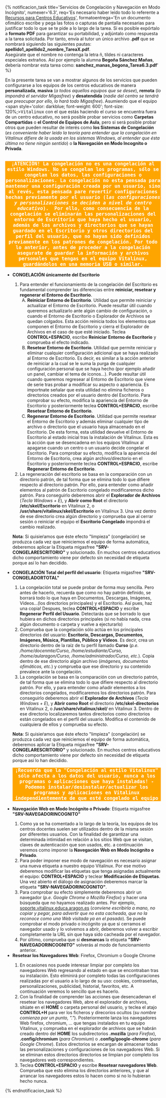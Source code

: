 {% notificacion_task title='Servicios de Congelación y Navegación en Modo Incógnito',
numexer='6.3',
req='Es necesario haber leído todo lo referente a <a href="../Parte_6-Aplicaciones_utiles_y_alternativas/Parte_6-Recursos_centros_educativos.md">Recursos para Centros Educativos</a>',
formatoentrega='En un documento ofimático escribe y pega las fotos o capturas de pantalla necesarias para justificar todo lo que se te pide a lo largo de la tarea. Si es posible expórtalo a <b>formato PDF</b> para garantizar su portabilidad, y adjúntalo como respuesta a la tarea solicitada. Por tanto, envía al tutor un único archivo <b>.pdf</b> que se nombrará siguiendo las siguientes pautas: <b>apellido1_apellido2_nombre_TareaX.pdf</b>.
<br>
Asegúrate que el nombre no contenga la letra ñ, tildes ni caracteres especiales extraños. Así por ejemplo la alumna <b>Begoña Sánchez Mañas</b>, debería nombrar esta tarea como: <b>sanchez_manas_begona_Tarea6.3.pdf</b>' %}

En la presente tarea se van a mostrar algunos de los servicios que pueden configurarse a los equipos de los centros educativos de manera <b>personalizada</b>, <b>masiva</b> (<i>a todos aquellos equipos que se desee</i>), <b>remota</b> (<i>lo impondrá el servidor Migasfree</i>) y <b>desatendida</b> (<i>nadie del centro se tendrá que preocupar por ello, lo hará todo Migasfree</i>).  Asumiendo que el equipo <span style='color: darkblue; font-weight: 600'; font-size: 120%;><tt>Vitalinux</tt></span> con el que estás haciendo el curso se encuentra fuera de un centro educativo, no será posible probar servicios como <b>Carpetas Compartidas</b> o <b>el Control de Equipos de Aula</b>, pero si será posible probar otros que pueden resultar de interés como <b>los Sistemas de Congelación</b> (<i>es conveniente haber leido la teoría para entender que la congelación en Vitalinux difiere de la usada en los sistemas Windows, al entender que ésta última no tiene ningún sentido</i>) o <b>la Navegación en Modo Incognito o Privada</b>.
<br><br>

<center><pre style="border: 1; border-color: brown; background-color: orange; text-align: center;white-space: pre-wrap; color: white; font-weight: bold; font-size: 110%;">
¡ATENCIÓN! La congelación no es una congelación al estilo Windows. No se congelan los programas, sólo se congelan los datos, las configuraciones o personalizaciones. La congelación no esta pensada para mantener una configuración creada por un usuario, sino al revés, esta pensada pare revertir configuraciones hechas previamente por el usuario (<i>las configuraciones y personalizaciones se deciden a nivel de centro educativo</i>).  Por ello, como consecuencia de la congelación se eliminarán las personalizaciones del entorno de Escritorio que haya hecho el usuario, además de los archivos y directorios que se hayan guardado en el Escritorio y otros directorios del perfil del usuario, que no hayan sido definidos previamente en los patrones de congelación. Por todo lo anterior, <b>antes de proceder a la congelación asegurate de guardar la información y archivos personales que tengas en el equipo Vitalinux, guardándolos en una memoria USB o similar</b>.
</pre></center>

<ul>
<li>
<b>CONGELACIÓN únicamente del Escritorio</b>
</li>
<ol>

<li>
Para entender el funcionamiento de la congelación del Escritorio es fundamental comprender las diferencias entre <b>reiniciar, resetear y regenerar el Entorno de Escritorio</b>.
<ol type="A">
<li>
<b>Reiniciar Entorno de Escritorio</b>.  Utilidad que permite reiniciar y actualizar el Entorno de Escritorio.  Puede resultar útil cuando queremos actualizarlo ante algún cambio de configuración, o cuando el Entorno de Escritorio o Explorador de Archivos se quedan colgados.  Esta acción reinicia todos los elementos que componen el Entorno de Escritorio y cierra el Explorador de Archivos en el caso de que esté iniciado.  Teclea <b>CONTROL+ESPACIO</b>, escribe <b>Reiniciar Entorno de Escritorio</b> y comprueba el efecto indicado.
</li>
<li>
<b>Resetear Entorno de Escritorio</b>.  Utilidad que permite reiniciar y eliminar cualquier configuración adicional que se haya realizado al Entorno de Escritorio.  Es decir, es similar a la acción anterior de reiniciar a la cual se le suma la purga de cualquier configuración personal que se haya hecho (por ejemplo añadir un panel, cambiar el tema de iconos...).  Puede resultar útil cuando queremos regresear al Entorno de Escritorio que viene de serie tras probar a modificar su aspecto o apariencia.  Es importnate señalar que esta utilidad no elimina ficheros o directorios creados por el usuario dentro del Escritorio.  Para comprobar su efecto, modifica la apariencia del Entorno de Escritorio y posteriormente teclea <b>CONTROL+ESPACIO</b>, escribe <b>Resetear Entorno de Escritorio</b>.
</li>
<li>
<b>Regenerar Entorno de Escritorio</b>.  Utilidad que permite resetear el Entorno de Escritorio y además eliminar cualquier tipo de archivo o directorio que el usuario haya almacenado en el Escritorio.  De esta forma, esta utilidad devuelve el Entorno de Escritorio al estado inicial tras la instalación de Vitalinux.  Esta es la acción que se desencadena en los equipos Vitalinux al apagarse cuando un centro o un usuario decide congelar el Escritorio.  Para comprobar su efecto, modifica la apariencia del Entorno de Escritorio, crea algún archivo/directorio en el Escritorio y posteriormente teclea <b>CONTROL+ESPACIO</b>, escribe <b>Regenerar Entorno de Escritorio</b>.
</li>
</ol>
</li>

<li>
La regeneración del escritorio se basa en la comparación con un directorio patrón, de tal forma que se elimina todo lo que difiere respecto al directorio patrón.  Por ello, para entender como añadir elementos al patrón de Escritorio congelado modificaremos dicho patrón.  Para conseguirlo deberemos abrir el <b>Explorador de Archivos</b> (<i>Tecla Windows + E</i>), y <b>Abrir como Root</b> el directorio <b>/etc/skel/Escritorio</b> en Vitalinux 2, o <b>/usr/share/vitalinux/skel/Escritorio</b> en Vitalinux 3.  Una vez dentro de ese directorio crea algún directorio y comprueba que al cerrar sesión o reiniciar el equipo el <b>Escritorio Congelado</b> impondrá el cambio realizado.
</li>

</ol>

<b>Nota</b>: Si quisieŕamos que éste efecto "limpieza" (congelación) se produzca cada vez que reiniciemos el equipo de forma automática, deberemos aplicar la Etiqueta migasfree <b>"SRV-CONGELARESCRITORIO"</b> y solucionado. En muchos centros educativos dicho comportamiento viene por defecto sin necesidad de etiqueta porque así lo han decidido.

<li>    
<b>CONGELACIÓN Total del perfil del usuario</b>: Etiqueta migasfree <b>"SRV-CONGELADORTOTAL"</b>
</li>
<ol>
<li>
La congelación total se puede probar de forma muy sencilla. Pero antes de hacerlo, recuerda que como no hay patrón definido, se borrará todo lo que haya en Documentos, Descargas, Imágenes, Vídeos...(los directorios principales) y el Escritorio. Así pues, haz una copia! Despues, teclea <b>CONTROL+ESPACIO</b> y escribe <b>Regenerar Perfil del Usuario</b>. Detectarás que se borrado lo que hubiera en dichos directorios principales (si no había nada, crea algún documento o carpeta y vuelve a ejecturarlo)
</li>
<li>
Comprueba que la congelación sólo actúa en los principales directorios del usuario: <b>Escritorio, Descargas, Documentos, Imágenes, Música, Plantillas, Público y Vídeos</b>.  Es decir, crea un directorio dentro de la raíz de tu perfil llamado <b>Curso</b> (<i>p.e. /home/docenmte/Curso, /home/estudiante/Curso, /home/aularagon/Curso, /home/administrador/Curso, etc.</i>).  Copia dentro de ese directorio algún archivo (<i>imágenes, documentos ofimáticos, etc.</i>) y comprueba que ese directorio y su contenido prevalece ante la congelación.
</li>
<li>
La congelación se basa en la comparación con un directorio patrón, de tal forma que se elimina todo lo que difiere respecto al directorio patrón.  Por ello, y para entender como añadir elementos a los directorios congelados, modificaremos los directorios patrón.  Para conseguirlo deberemos abrir el <b>Explorador de Archivos</b> (<i>Tecla Windows + E</i>), y <b>Abrir como Root</b> el directorio <b>/etc/skel-directorios</b> en Vitalinux 2, o <b>/usr/share/vitalinux/skel/</b> en Vitalinux 3.  Dentro de ese directorio localizaremos tantos directorios como directorios están congelados en el perfil del usuario.  Modifica el contenido de cualquiera de ellos y comprueba su efecto.
</li>
</ol>

<b>Nota</b>: Si quisieŕamos que éste efecto "limpieza" (congelación) se produzca cada vez que reiniciemos el equipo de forma automática, deberemos aplicar la Etiqueta migasfree <b>"SRV-CONGELARESCRITORIO"</b> y solucionado. En muchos centros educativos dicho comportamiento viene por defecto sin necesidad de etiqueta porque así lo han decidido.

    
<center><pre style="border: 1; border-color: brown; background-color: orange; text-align: center;white-space: pre-wrap; color: white; font-weight: bold; font-size: 110%;">¡Recuerda que la "Congelación al estilo Vitalinux" sólo afecta a los datos del usuario, nunca a los programas o aplicaciones que haya instaladas! - Podemos instalar/desinstalar/actualizar los programas y aplicaciones en Vitalinux independientemente de que esté congelado el equipo</pre></center>

<li>    
<b>Navegación Web en Modo Incógnito o Privado</b>: Etiqueta migasfree <b>"SRV-NAVEGADORINCOGNITO"</b>
</li>
    <ol>
    <li>
    Como ya se ha comentado a lo largo de la teoría, los equipos de los centros docentes suelen ser utilizados dentro de la misma sesión por diferentes usuarios.  Con la finalidad de garantizar una determinada intimidad en relación a los sitios Web que se visitan, claves de autenticación que son usados, etc. a continuación veremos como imponer la <b>Navegación Web en Modo Incógnito o Privado</b>.
    </li>
    <li>
    Para poder imponer ese modo de navegación es necesario asignar una nueva etiqueta a nuestro equipo Vitalinux.  Por ese motivo deberemos modificar las etiquetas que tenga asignadas actualmente el equipo:  <b>CONTROL+ESPACIO</b> y teclear <b>Modificación de Etiquetas</b>.  Una vez abierto el diálogo de asignación deberemos marcar la etiqueta <b>"SRV-NAVEGADORINCOGNITO"</b>.
    </li>
    <li>
    Para comprobar su efecto simplemente deberemos abrir un navegador (<i>p.e. Google Chrome o Mozilla Firefox</i>) y hacer una búsqueda que no hayamos realizado antes.  Por ejemplo, <a href="http://soporte.vitalinux.educa.aragon.es">soporte.vitalinux.educa.aragon.es</a> (<i>conviene escribirla a mano, no copiar y pegar, para advertir que no esta cacheada, que no la reconoce como una Web visitada ya en el pasado</i>). Se puede comprobar el modo privado o incógnito ya que si cerramos el navegador usado y lo volvemos a abrir, deberemos volver a escribir completamente la URL sin que haya sido cacheada por el navegador.
    </li>
    <li>
    Por último, comprueba que si <b>desmarcas</b> la etiqueta <b>"SRV-NAVEGADORINCOGNITO"</b> volverás al modo de funcionamiento anterior.
    </li>
    </ol>

<li>    
<b>Resetear los Navegadores Web</b>: Firefox, Chromium o Google Chrome
</li>
    <ol>
    <li>
    En ocasiones nos puede interesar limpiar por completo los navegadores Web regresando al estado en que se encontraban tras su instalación. Esto eliminirá por completo todas las configuraciones realizadas por el usuario a lo largo de su uso: cookies, contraseñas, personalizaciones, publicidad, historial, favoritos, etc. A continuación veremos lo sencillo que es hacerlo.
    </li>
    <li>
    Con la finalidad de comprender las acciones que desencadenan el resetear los navegadores Web, abre el explorador de archivos, sitúate en el <b>HOME</b> o carpeta personal del usuario, y teclea el atajo <b>CONTROL+H</b> para ver los ficheros y direcorios ocultos (<i>su nombre comienza por un punto, "."</i>). Posteriormente lanza los navegadores Web firefox, chromium, ... que tengas instalados en tu equipo Vitalinux, y comprueba en el explorador de archivos que se habrán creado dentro del <b>HOME</b> los subdirectorios <b>.mozilla</b> (<i>para Firefox</i>), <b>.config/chromium</b> (<i>para Chromium</i>) o <b>.config/google-chrome</b> (<i>para Google Chrome</i>). Estos directorios se encargan de almacenar todas las personalizaciones y configuraciones de los navegadores Web. Si se eliminan estos directorios directorios se limpian por completo los navegadores web correspondientes.
    </li>
    <li>
    Teclea <b>CONTROL+ESPACIO</b> y escribe <b>Resetear navegadores Web</b>. Comprueba que esto elimina los directorios anteriores, y que al arrancar los navegadores estos lo hacen como si no lo hubieran hecho nunca.
    </li>
    </ol>
</ul>
{% endnotificacion_task %}